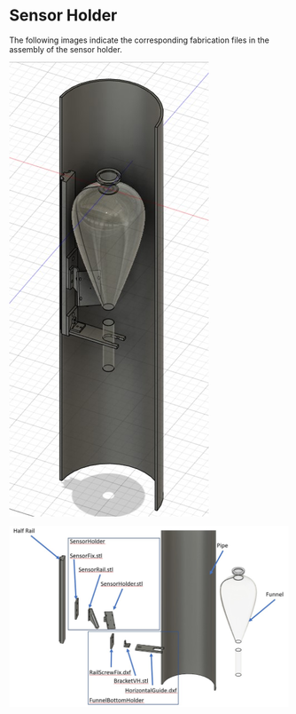# Sensor Holder

The following images indicate the corresponding fabrication files in the assembly of the sensor holder.

![Assembled Sensor Holder](../../Images/SensorAndBottom.jpg)

![Exploded Sensor Holder](../../Images/SensorAndBottomEx.jpg)